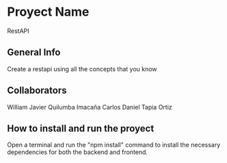 # Proyect Name
RestAPI

## General Info
Create a restapi using all the concepts that you know

## Collaborators

William Javier Quilumba Imacaña
Carlos Daniel Tapia Ortiz

## How to install and run the proyect

Open a terminal and run the "npm install" command to install the necessary dependencies for both the backend and frontend.

